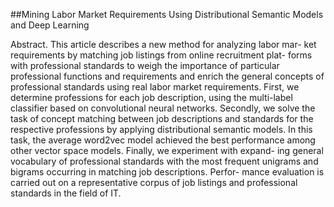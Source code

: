 ##Mining Labor Market Requirements Using Distributional Semantic Models and Deep Learning

Abstract. This article describes a new method for analyzing labor mar- ket requirements by matching job listings from online recruitment plat- forms with professional standards to weigh the importance of particular professional functions and requirements and enrich the general concepts of professional standards using real labor market requirements. First, we determine professions for each job description, using the multi-label classifier based on convolutional neural networks. Secondly, we solve the task of concept matching between job descriptions and standards for the respective professions by applying distributional semantic models. In this task, the average word2vec model achieved the best performance among other vector space models. Finally, we experiment with expand- ing general vocabulary of professional standards with the most frequent unigrams and bigrams occurring in matching job descriptions. Perfor- mance evaluation is carried out on a representative corpus of job listings and professional standards in the field of IT.
